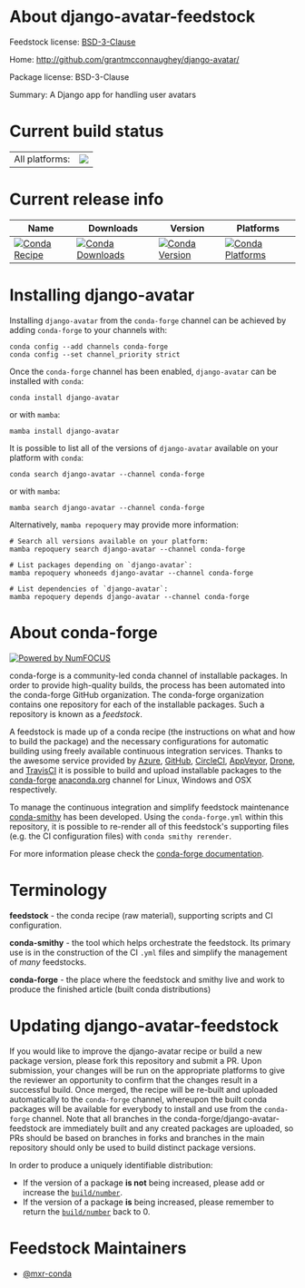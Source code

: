 About django-avatar-feedstock
=============================

Feedstock license: [BSD-3-Clause](https://github.com/conda-forge/django-avatar-feedstock/blob/main/LICENSE.txt)

Home: http://github.com/grantmcconnaughey/django-avatar/

Package license: BSD-3-Clause

Summary: A Django app for handling user avatars

Current build status
====================


<table><tr><td>All platforms:</td>
    <td>
      <a href="https://dev.azure.com/conda-forge/feedstock-builds/_build/latest?definitionId=15133&branchName=main">
        <img src="https://dev.azure.com/conda-forge/feedstock-builds/_apis/build/status/django-avatar-feedstock?branchName=main">
      </a>
    </td>
  </tr>
</table>

Current release info
====================

| Name | Downloads | Version | Platforms |
| --- | --- | --- | --- |
| [![Conda Recipe](https://img.shields.io/badge/recipe-django--avatar-green.svg)](https://anaconda.org/conda-forge/django-avatar) | [![Conda Downloads](https://img.shields.io/conda/dn/conda-forge/django-avatar.svg)](https://anaconda.org/conda-forge/django-avatar) | [![Conda Version](https://img.shields.io/conda/vn/conda-forge/django-avatar.svg)](https://anaconda.org/conda-forge/django-avatar) | [![Conda Platforms](https://img.shields.io/conda/pn/conda-forge/django-avatar.svg)](https://anaconda.org/conda-forge/django-avatar) |

Installing django-avatar
========================

Installing `django-avatar` from the `conda-forge` channel can be achieved by adding `conda-forge` to your channels with:

```
conda config --add channels conda-forge
conda config --set channel_priority strict
```

Once the `conda-forge` channel has been enabled, `django-avatar` can be installed with `conda`:

```
conda install django-avatar
```

or with `mamba`:

```
mamba install django-avatar
```

It is possible to list all of the versions of `django-avatar` available on your platform with `conda`:

```
conda search django-avatar --channel conda-forge
```

or with `mamba`:

```
mamba search django-avatar --channel conda-forge
```

Alternatively, `mamba repoquery` may provide more information:

```
# Search all versions available on your platform:
mamba repoquery search django-avatar --channel conda-forge

# List packages depending on `django-avatar`:
mamba repoquery whoneeds django-avatar --channel conda-forge

# List dependencies of `django-avatar`:
mamba repoquery depends django-avatar --channel conda-forge
```


About conda-forge
=================

[![Powered by
NumFOCUS](https://img.shields.io/badge/powered%20by-NumFOCUS-orange.svg?style=flat&colorA=E1523D&colorB=007D8A)](https://numfocus.org)

conda-forge is a community-led conda channel of installable packages.
In order to provide high-quality builds, the process has been automated into the
conda-forge GitHub organization. The conda-forge organization contains one repository
for each of the installable packages. Such a repository is known as a *feedstock*.

A feedstock is made up of a conda recipe (the instructions on what and how to build
the package) and the necessary configurations for automatic building using freely
available continuous integration services. Thanks to the awesome service provided by
[Azure](https://azure.microsoft.com/en-us/services/devops/), [GitHub](https://github.com/),
[CircleCI](https://circleci.com/), [AppVeyor](https://www.appveyor.com/),
[Drone](https://cloud.drone.io/welcome), and [TravisCI](https://travis-ci.com/)
it is possible to build and upload installable packages to the
[conda-forge](https://anaconda.org/conda-forge) [anaconda.org](https://anaconda.org/)
channel for Linux, Windows and OSX respectively.

To manage the continuous integration and simplify feedstock maintenance
[conda-smithy](https://github.com/conda-forge/conda-smithy) has been developed.
Using the ``conda-forge.yml`` within this repository, it is possible to re-render all of
this feedstock's supporting files (e.g. the CI configuration files) with ``conda smithy rerender``.

For more information please check the [conda-forge documentation](https://conda-forge.org/docs/).

Terminology
===========

**feedstock** - the conda recipe (raw material), supporting scripts and CI configuration.

**conda-smithy** - the tool which helps orchestrate the feedstock.
                   Its primary use is in the construction of the CI ``.yml`` files
                   and simplify the management of *many* feedstocks.

**conda-forge** - the place where the feedstock and smithy live and work to
                  produce the finished article (built conda distributions)


Updating django-avatar-feedstock
================================

If you would like to improve the django-avatar recipe or build a new
package version, please fork this repository and submit a PR. Upon submission,
your changes will be run on the appropriate platforms to give the reviewer an
opportunity to confirm that the changes result in a successful build. Once
merged, the recipe will be re-built and uploaded automatically to the
`conda-forge` channel, whereupon the built conda packages will be available for
everybody to install and use from the `conda-forge` channel.
Note that all branches in the conda-forge/django-avatar-feedstock are
immediately built and any created packages are uploaded, so PRs should be based
on branches in forks and branches in the main repository should only be used to
build distinct package versions.

In order to produce a uniquely identifiable distribution:
 * If the version of a package **is not** being increased, please add or increase
   the [``build/number``](https://docs.conda.io/projects/conda-build/en/latest/resources/define-metadata.html#build-number-and-string).
 * If the version of a package **is** being increased, please remember to return
   the [``build/number``](https://docs.conda.io/projects/conda-build/en/latest/resources/define-metadata.html#build-number-and-string)
   back to 0.

Feedstock Maintainers
=====================

* [@mxr-conda](https://github.com/mxr-conda/)


